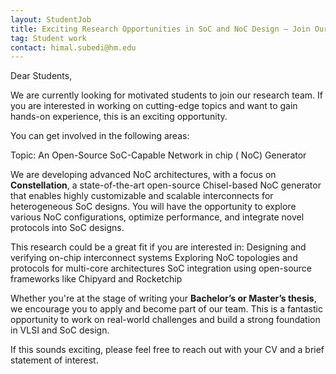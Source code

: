 ```yaml
---
layout: StudentJob
title: Exciting Research Opportunities in SoC and NoC Design – Join Our Team as a student (Bachelor’s or Master’s thesis)
tag: Student work
contact: himal.subedi@hm.edu
---
```


 
Dear Students,

We are currently looking for motivated students to join our research team. If you are interested in working on cutting-edge topics and want to gain hands-on experience, this is an exciting opportunity. 

You can get involved in the following areas:

Topic: An Open-Source SoC-Capable Network in chip ( NoC) Generator    

We are developing advanced NoC architectures, with a focus on **Constellation**, a state-of-the-art open-source Chisel-based NoC generator that enables highly customizable and scalable interconnects for heterogeneous SoC designs. You will have the opportunity to explore various NoC configurations, optimize performance, and integrate novel protocols into SoC designs.                

This research could be a great fit if you are interested in:
Designing and verifying on-chip interconnect systems
Exploring NoC topologies and protocols for multi-core architectures
SoC integration using open-source frameworks like Chipyard and Rocketchip

Whether you're at the stage of writing your **Bachelor’s or Master’s thesis**, we encourage you to apply and become part of our team. This is a fantastic opportunity to work on real-world challenges and build a strong foundation in VLSI and SoC design.  
 
If this sounds exciting, please feel free to reach out with your CV and a brief statement of interest.
 
 
